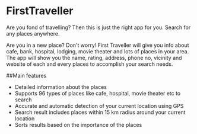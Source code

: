 # FirstTraveller
Are you fond of travelling? Then this is just the right app for you. Search for any places anywhere.   

Are you in a new place? Don't worry! First Traveller will give you info about cafe, bank, hospital, lodging, movie theater and lots of places in your area. The app will show you the name, rating, address, phone no, vicinity and website of each and every places to accomplish your search needs.  

##Main features
- Detailed information about the places 
- Supports 96 types of places like cafe, hospital, movie theater etc to search 
- Accurate and automatic detection of your current location using GPS 
- Search result includes places within 15 km radius around your current location 
- Sorts results based on the importance of the places

